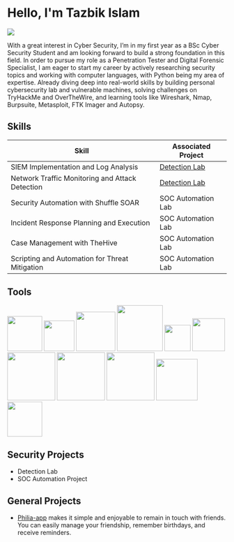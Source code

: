 # Hello, I'm Tazbik Islam
<a href="https://linkedin.com" target="_blank"><img src="https://img.shields.io/badge/-LinkedIn-0072b1?&style=for-the-badge&logo=linkedin&logoColor=white" /></a>

With a great interest in Cyber Security, I’m in my first year as a BSc Cyber Security Student and am looking forward to build a strong foundation in this field. In order to pursue my role as a Penetration Tester and Digital Forensic Specialist, I am eager to start my career by actively researching security topics and working with computer languages, with Python being my area of expertise. Already diving deep into real-world skills by building personal cybersecurity lab and vulnerable machines, solving challenges on TryHackMe and OverTheWire, and learning tools like Wireshark, Nmap, Burpsuite, Metasploit, FTK Imager and Autopsy.


## Skills

| Skill                                         | Associated Project         |
|-----------------------------------------------|----------------------------|
| SIEM Implementation and Log Analysis          | <a href="https://google.com">Detection Lab</a>|
| Network Traffic Monitoring and Attack Detection | <a href="https://google.com">Detection Lab</a>|
| Security Automation with Shuffle SOAR         | SOC Automation Lab|
| Incident Response Planning and Execution      | SOC Automation Lab|
| Case Management with TheHive                  | SOC Automation Lab|
| Scripting and Automation for Threat Mitigation | SOC Automation Lab|

## Tools

<div>
    <img src="https://img.shields.io/badge/HTML-%23E34F26.svg?logo=html5&logoColor=white" width="80px"/>
    <img src="https://img.shields.io/badge/CSS-639?logo=css&logoColor=fff" width="70px"/>
    <img src="https://img.shields.io/badge/Python-3776AB?logo=python&logoColor=fff" width="90px"/>
    <img src="https://img.shields.io/badge/Kali%20Linux-557C94?logo=kalilinux&logoColor=fff" width="105px"/>
    <img src="https://img.shields.io/badge/Nmap-004E8C?logo=nmap&logoColor=fff" width="60px"/>
    <img src="https://img.shields.io/badge/Bash-4EAA25?logo=gnubash&logoColor=fff" width="75px"/>
    <img src="https://img.shields.io/badge/Wireshark-1679A7?logo=wireshark&logoColor=fff" width="110px"/>
    <img src="https://img.shields.io/badge/Metasploit-FF6600?logo=metasploit&logoColor=fff" width="110px"/>
    <img src="https://img.shields.io/badge/Burp%20Suite-EE7623?logo=portswigger&logoColor=fff" width="110px"/>
    <img src="https://img.shields.io/badge/FTK%20Imager-D72638?logoColor=fff" width="95px"/>
    <img src="https://img.shields.io/badge/Autopsy-6A1B9A?logoColor=fff" width="80px"/>
</div>


## Security Projects
- Detection Lab
- SOC Automation Project

## General Projects
- <a href="https://github.com/tazbikislam/Philia-app">Philia-app</a> makes it simple and enjoyable to remain in touch with friends. You can easily manage your friendship, remember birthdays, and receive reminders.

